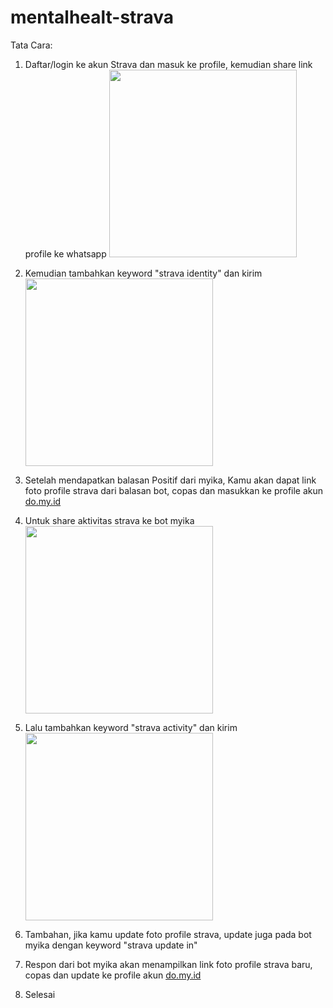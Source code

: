 # mentalhealt-strava

Tata Cara:

1. Daftar/login ke akun Strava dan masuk ke profile, kemudian share link profile ke whatsapp
   <img src="https://github.com/user-attachments/assets/14e4b57a-ddb7-4286-857a-477186a2e10b" width="300">

2. Kemudian tambahkan keyword "strava identity" dan kirim
   <img src="https://github.com/user-attachments/assets/894050d6-4344-46c9-94a0-41795cb6ac82" width="300">

3. Setelah mendapatkan balasan Positif dari myika, Kamu akan dapat link foto profile strava dari balasan bot, copas dan masukkan ke profile akun [do.my.id](https://www.do.my.id/)

4. Untuk share aktivitas strava ke bot myika
   <img src="https://github.com/user-attachments/assets/26487719-ebfd-4f9c-984a-11678842f5fd" width="300">

5. Lalu tambahkan keyword "strava activity" dan kirim
   <img src="https://github.com/user-attachments/assets/660c0511-84fb-4a3e-aa00-16b5a2975f1c" width="300">

6. Tambahan, jika kamu update foto profile strava, update juga pada bot myika dengan keyword "strava update in"

7. Respon dari bot myika akan menampilkan link foto profile strava baru, copas dan update ke profile akun [do.my.id](https://www.do.my.id/)

8. Selesai
